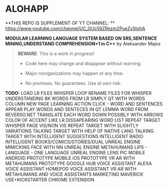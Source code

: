 # ALOHAPP
**THIS REPO IS SUPPLEMENT OF YT CHANNEL: ** https://www.youtube.com/channel/UC_GUc59ZRezm2PueZy5tohA


**MODULAR LEARNING LANGUAGE SYSTEM BASED ON SRS,SENTENCE MINING,UNDERSTAND COMPREHENSION+1 in C++** by Aleksander Majos

> **BEWARE**: This is a work in progress!
>
> * Code here may change and disappear without warning.
>
> * Major reorganizations may happen at any time.
>
> * No promises. No guarantees. Use at own risk.

**TODO:**
LOAD LR FILES WHISPER LOOP
RENAME FILES FOR WHISPER UNDERSTANDING
8K WORDS FROM LR
SIMPLY QT WITH WORDS COLUMN NEW PAGE LEARNING
ACTION CLICK - WORD AND SENTENCES APPEAR
PLAY WORDS AND SENTECES IN QT
LEMMA WORD FROM REVERSO.NET
TRANSLATE EACH WORD DOWN POSSIBLY WITH ARROWS
COLOR OF ACCENT LIKE LR
DISSAPEARING WORD LIST
REPEAT TARGET WHISPER PAGE VIS/NON VIS
REPEAT TARGET WITH SLIGHTLY VARIATIONS
TALKING TARGET WITH HELP OF NATIVE LANG
TALKING TARGET WITH INTELLIGENT SUGGESTIONS
INTELLIGENT RADIO
INTELLIGENT BOOKS/COMICS/STORIES/DUAL
UNREAL ENGINE MIMICKING FACE WITH NN
UNREAL ENGINE METAHUMANS LIPS - LANGUAGE - ONE LANGUAGE
UNREAL ENGINE LENS PIC
MOBILE ANDROID PROTOTYPE
MOBILE iOS PROTOTYPE
VR AR WITH METAHUMANS PROTOTYPE
GOOGLE HUB VOICE ASSISTANT
ALEXA VOICE ASSISTANT
HOMEPOD VOICE ASSISTANT
VR AR WITH METAHUMANS AND VOICE ASSISTANTS
MARKETING MAVERICK USE+KICKSTARTER
CHROME EXTENSION
